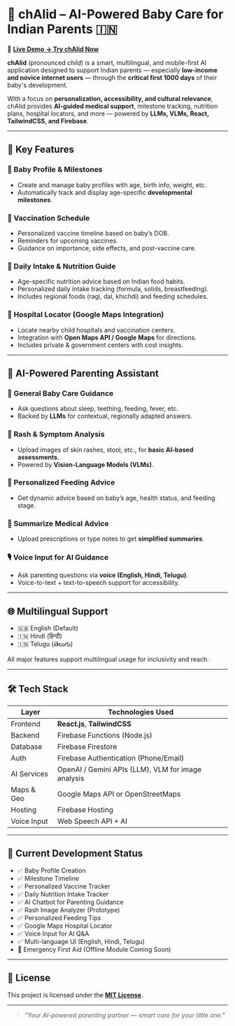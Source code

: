 # 👶 chAIid – AI-Powered Baby Care for Indian Parents 🇮🇳

🚀 **[Live Demo → Try chAIid Now](https://chaiid-ai.vercel.app/)**

**chAIid** (pronounced *child*) is a smart, multilingual, and mobile-first AI application designed to support Indian parents — especially **low-income and novice internet users** — through the **critical first 1000 days** of their baby's development.

With a focus on **personalization, accessibility, and cultural relevance**, chAIid provides **AI-guided medical support**, milestone tracking, nutrition plans, hospital locators, and more — powered by **LLMs, VLMs, React, TailwindCSS, and Firebase**.

---

## 🌟 Key Features

### 👶 Baby Profile & Milestones
- Create and manage baby profiles with age, birth info, weight, etc.
- Automatically track and display age-specific **developmental milestones**.

### 💉 Vaccination Schedule
- Personalized vaccine timeline based on baby’s DOB.
- Reminders for upcoming vaccines.
- Guidance on importance, side effects, and post-vaccine care.

### 🥣 Daily Intake & Nutrition Guide
- Age-specific nutrition advice based on Indian food habits.
- Personalized daily intake tracking (formula, solids, breastfeeding).
- Includes regional foods (ragi, dal, khichdi) and feeding schedules.

### 🏥 Hospital Locator (Google Maps Integration)
- Locate nearby child hospitals and vaccination centers.
- Integration with **Open Maps API / Google Maps** for directions.
- Includes private & government centers with cost insights.

---

## 🧠 AI-Powered Parenting Assistant

### 💬 General Baby Care Guidance
- Ask questions about sleep, teething, feeding, fever, etc.
- Backed by **LLMs** for contextual, regionally adapted answers.

### 📸 Rash & Symptom Analysis
- Upload images of skin rashes, stool, etc., for **basic AI-based assessments**.
- Powered by **Vision-Language Models (VLMs)**.

### 🍼 Personalized Feeding Advice
- Get dynamic advice based on baby’s age, health status, and feeding stage.

### 📑 Summarize Medical Advice
- Upload prescriptions or type notes to get **simplified summaries**.

### 🎙️ Voice Input for AI Guidance
- Ask parenting questions via **voice (English, Hindi, Telugu)**.
- Voice-to-text + text-to-speech support for accessibility.

---

## 🌐 Multilingual Support

- 🇬🇧 English (Default)
- 🇮🇳 Hindi (हिन्दी)
- 🇮🇳 Telugu (తెలుగు)

All major features support multilingual usage for inclusivity and reach.

---

## 🛠️ Tech Stack

| Layer         | Technologies Used                                 |
|---------------|----------------------------------------------------|
| Frontend      | **React.js**, **TailwindCSS**                      |
| Backend       | Firebase Functions (Node.js)                       |
| Database      | Firebase Firestore                                 |
| Auth          | Firebase Authentication (Phone/Email)              |
| AI Services   | OpenAI / Gemini APIs (LLM), VLM for image analysis |
| Maps & Geo    | Google Maps API or OpenStreetMaps                  |
| Hosting       | Firebase Hosting                                   |
| Voice Input   | Web Speech API + AI                                |

---

## 🧪 Current Development Status

- ✅ Baby Profile Creation  
- ✅ Milestone Timeline  
- ✅ Personalized Vaccine Tracker  
- ✅ Daily Nutrition Intake Tracker  
- ✅ AI Chatbot for Parenting Guidance  
- ✅ Rash Image Analyzer (Prototype)  
- ✅ Personalized Feeding Tips  
- ✅ Google Maps Hospital Locator  
- ✅ Voice Input for AI Q&A  
- ✅ Multi-language UI (English, Hindi, Telugu)  
- 🚧 Emergency First Aid (Offline Module Coming Soon)

---

## 📜 License

This project is licensed under the **[MIT License](./LICENSE)**.

---

> *"Your AI-powered parenting partner — smart care for your little one."*
